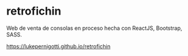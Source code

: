 # retrofichin
Web de venta de consolas en proceso hecha con ReactJS, Bootstrap, SASS.

https://lukepernigotti.github.io/retrofichin
